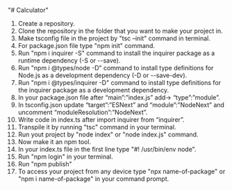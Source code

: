 "# Calculator" 

1. Create a repository.
2. Clone the repository in the folder that you want to make your project in.
3. Make tsconfig file in the project by "tsc –init" command in terminal.
4. For package.json file type "npm init" command.
5. Run "npm i inquirer -S" command to install the inquirer package as a runtime dependency (-S or --save).
6. Run "npm i @types/node -D" command to install type definitions for Node.js as a development dependency (-D or --save-dev).
7. Run "npm i @types/inquirer -D" command to install type definitions for the inquirer package as a development dependency.
8. In your package.json file after “main”:”index.js” add-> “type”:”module”.
9. In tsconfig.json update “target”:”ESNext” and “module”:”NodeNext” and uncomment “moduleResolution”:”NodeNext”.
10. Write code in index.ts after import inquirer from “inquirer”.
11. Transpile it by running "tsc" command in your terminal.
12. Run yout project by "node index" or "node index.js" command.
13. Now make it an npm tool.
14. In your index.ts file in the first line type "#! /usr/bin/env node".
15. Run "npm login" in your terminal.
16. Run "npm publish"
17. To access your project from any device type "npx name-of-package" or "npm i name-of-package" in your command prompt.
